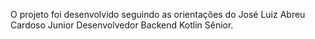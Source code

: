 
O projeto foi desenvolvido seguindo as orientações do 
José Luiz Abreu Cardoso Junior
Desenvolvedor Backend Kotlin Sênior.




